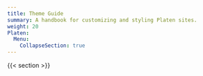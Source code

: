 ```yaml
---
title: Theme Guide
summary: A handbook for customizing and styling Platen sites.
weight: 20
Platen:
  Menu:
    CollapseSection: true
---
```


{{< section >}}
